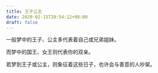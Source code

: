 ```yaml
---
title: 王子公主
date: 2020-02-15T20:54:12+08:00
draft: false
---
```


一般梦中的王子、公主多代表着自己或兄弟姐妹。



而梦中的国王、女王则代表你的双亲。



若梦到王子或公主，则象征着这些日子，也许会与善意的人吵架。

